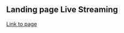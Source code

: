 ## Landing page Live Streaming
[Link to page](https://eokvashnin.github.io/landing_live_streaming/)
